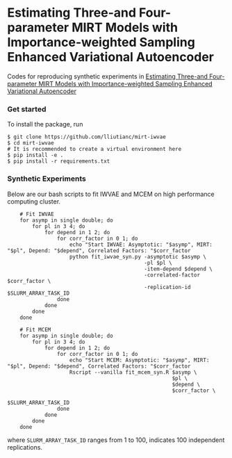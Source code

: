 # Estimating Three-and Four-parameter MIRT Models with Importance-weighted Sampling Enhanced Variational Autoencoder

Codes for reproducing synthetic experiments in [Estimating Three-and Four-parameter MIRT Models with Importance-weighted Sampling Enhanced Variational Autoencoder](https://www.frontiersin.org/articles/10.3389/fpsyg.2022.935419/abstract)

### Get started

To install the package, run

```
$ git clone https://github.com/lliutianc/mirt-iwvae
$ cd mirt-iwvae
# It is recommended to create a virtual environment here
$ pip install -e .
$ pip install -r requirements.txt

```

### Synthetic Experiments

Below are our bash scripts to fit IWVAE and MCEM on high performance computing cluster. 

```
    # Fit IWVAE
    for asymp in single double; do
        for pl in 3 4; do
            for depend in 1 2; do 
                for corr_factor in 0 1; do 
                    echo "Start IWVAE: Asymptotic: "$asymp", MIRT: "$pl", Depend: "$depend", Correlated Factors: "$corr_factor
                    python fit_iwvae_syn.py -asymptotic $asymp \
                                            -pl $pl \
                                            -item-depend $depend \
                                            -correlated-factor $corr_factor \
                                            -replication-id $SLURM_ARRAY_TASK_ID
                done
            done 
        done
    done

    # Fit MCEM
    for asymp in single double; do
        for pl in 3 4; do
            for depend in 1 2; do 
                for corr_factor in 0 1; do 
                    echo "Start MCEM: Asymptotic: "$asymp", MIRT: "$pl", Depend: "$depend", Correlated Factors: "$corr_factor
                    Rscript --vanilla fit_mcem_syn.R $asymp \
                                                     $pl \
                                                     $depend \
                                                     $corr_factor \
                                                     $SLURM_ARRAY_TASK_ID
                done
            done 
        done
    done
```

where `SLURM_ARRAY_TASK_ID` ranges from 1 to 100, indicates 100 independent replications. 